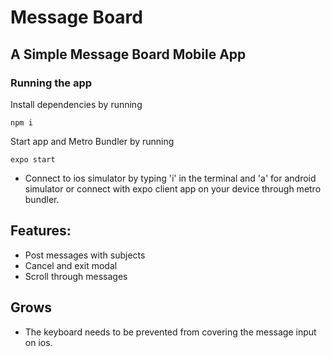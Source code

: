 # Message Board 

## A Simple Message Board Mobile App

### Running the app
Install dependencies by running
```
npm i
```
Start app and Metro Bundler by running
```
expo start
```
- Connect to ios simulator by typing 'i' in the terminal and 'a' for android simulator or connect with expo client app on your device through metro bundler.
## Features:
- Post messages with subjects
- Cancel and exit modal
- Scroll through messages

## Grows
- The keyboard needs to be prevented from covering the message input on ios.